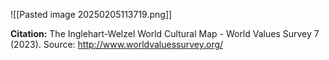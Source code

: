 ![[Pasted image 20250205113719.png]]

**Citation:** The Inglehart-Welzel World Cultural Map - World Values Survey 7 (2023). Source: http://www.worldvaluessurvey.org/
